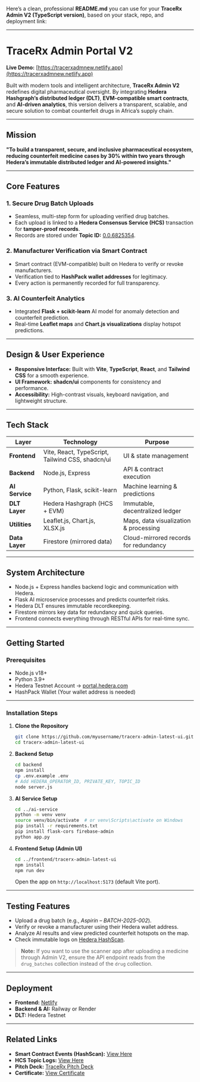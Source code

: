 
Here’s a clean, professional **README.md** you can use for your **TraceRx Admin V2 (TypeScript version)**, based on your stack, repo, and deployment link:

---

#  TraceRx Admin Portal V2

**Live Demo:** [https://tracerxadmnew.netlify.app](https://tracerxadmnew.netlify.app)

Built with modern tools and intelligent architecture, **TraceRx Admin V2** redefines digital pharmaceutical oversight. By integrating **Hedera Hashgraph’s distributed ledger (DLT)**, **EVM-compatible smart contracts**, and **AI-driven analytics**, this version delivers a transparent, scalable, and secure solution to combat counterfeit drugs in Africa’s supply chain.

---

##  Mission

**"To build a transparent, secure, and inclusive pharmaceutical ecosystem, reducing counterfeit medicine cases by 30% within two years through Hedera’s immutable distributed ledger and AI-powered insights."**

---

##  Core Features

### 1. **Secure Drug Batch Uploads**

* Seamless, multi-step form for uploading verified drug batches.
* Each upload is linked to a **Hedera Consensus Service (HCS)** transaction for **tamper-proof records**.
* Records are stored under **Topic ID:** [0.0.6825354](https://hashscan.io/testnet/topic/0.0.6825354).

### 2. **Manufacturer Verification via Smart Contract**

* Smart contract (EVM-compatible) built on Hedera to verify or revoke manufacturers.
* Verification tied to **HashPack wallet addresses** for legitimacy.
* Every action is permanently recorded for full transparency.

### 3. **AI Counterfeit Analytics**

* Integrated **Flask + scikit-learn** AI model for anomaly detection and counterfeit prediction.
* Real-time **Leaflet maps** and **Chart.js visualizations** display hotspot predictions.

---

##  Design & User Experience

* **Responsive Interface:** Built with **Vite**, **TypeScript**, **React**, and **Tailwind CSS** for a smooth experience.
* **UI Framework:** **shadcn/ui** components for consistency and performance.
* **Accessibility:** High-contrast visuals, keyboard navigation, and lightweight structure.

---

##  Tech Stack

| Layer          | Technology                                       | Purpose                               |
| -------------- | ------------------------------------------------ | ------------------------------------- |
| **Frontend**   | Vite, React, TypeScript, Tailwind CSS, shadcn/ui | UI & state management                 |
| **Backend**    | Node.js, Express                                 | API & contract execution              |
| **AI Service** | Python, Flask, scikit-learn                      | Machine learning & predictions        |
| **DLT Layer**  | Hedera Hashgraph (HCS + EVM)                     | Immutable, decentralized ledger       |
| **Utilities**  | Leaflet.js, Chart.js, XLSX.js                    | Maps, data visualization & processing |
| **Data Layer** | Firestore (mirrored data)                        | Cloud-mirrored records for redundancy |

---

##  System Architecture

* Node.js + Express handles backend logic and communication with Hedera.
* Flask AI microservice processes and predicts counterfeit risks.
* Hedera DLT ensures immutable recordkeeping.
* Firestore mirrors key data for redundancy and quick queries.
* Frontend connects everything through RESTful APIs for real-time sync.

---

##  Getting Started

### Prerequisites

* Node.js v18+
* Python 3.9+
* Hedera Testnet Account → [portal.hedera.com](https://portal.hedera.com)
* HashPack Wallet (Your wallet address is needed)

---

###  Installation Steps

1. **Clone the Repository**

   ```bash
   git clone https://github.com/myusername/tracerx-admin-latest-ui.git
   cd tracerx-admin-latest-ui
   ```

2. **Backend Setup**

   ```bash
   cd backend
   npm install
   cp .env.example .env
   # Add HEDERA_OPERATOR_ID, PRIVATE_KEY, TOPIC_ID
   node server.js
   ```

3. **AI Service Setup**

   ```bash
   cd ../ai-service
   python -m venv venv
   source venv/bin/activate  # or venv\Scripts\activate on Windows
   pip install -r requirements.txt
   pip install flask-cors firebase-admin
   python app.py
   ```

4. **Frontend Setup (Admin UI)**

   ```bash
   cd ../frontend/tracerx-admin-latest-ui
   npm install
   npm run dev
   ```

   Open the app on `http://localhost:5173` (default Vite port).

---

##  Testing Features

* Upload a drug batch (e.g., *Aspirin – BATCH-2025-002*).
* Verify or revoke a manufacturer using their Hedera wallet address.
* Analyze AI results and view predicted counterfeit hotspots on the map.
* Check immutable logs on [Hedera HashScan](https://hashscan.io/testnet/topic/0.0.6825354).

>  **Note:**
> If you want to use the scanner app after uploading a medicine through Admin V2, ensure the API endpoint reads from the `drug_batches` collection instead of the `drug` collection.

---

##  Deployment

* **Frontend:** [Netlify](https://tracerxadmnew.netlify.app)
* **Backend & AI:** Railway or Render
* **DLT:** Hedera Testnet

---

##  Related Links

* **Smart Contract Events (HashScan):** [View Here](https://hashscan.io/testnet/contract/0.0.6825354)
* **HCS Topic Logs:** [View Here](https://hashscan.io/testnet/topic/0.0.6825354)
* **Pitch Deck:** [TraceRx Pitch Deck](https://drive.google.com/file/d/1-X2itzViID5xqROR5f_LRDWW4qhdLl2C/view?usp=sharing)
* **Certificate:** [View Certificate](https://drive.google.com/file/d/1DNiF-e7p94Zows00-w_X-YJdMNURQHAu/view?usp=sharing)

